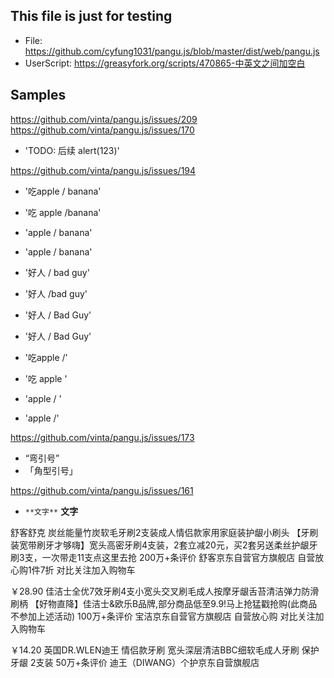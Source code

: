 ## This file is just for testing

* File: https://github.com/cyfung1031/pangu.js/blob/master/dist/web/pangu.js
* UserScript: https://greasyfork.org/scripts/470865-中英文之间加空白

## Samples

https://github.com/vinta/pangu.js/issues/209
https://github.com/vinta/pangu.js/issues/170
* 'TODO: 后续 alert(123)'

https://github.com/vinta/pangu.js/issues/194

* '吃apple / banana'
* '吃 apple /banana'


* 'apple / banana'
* 'apple / banana'

* '好人 / bad guy'
* '好人 /bad guy'
* '好人 / Bad Guy'
* '好人 / Bad Guy'

* '吃apple /'
* '吃 apple '
* 'apple / '
* 'apple /'

https://github.com/vinta/pangu.js/issues/173

* “弯引号”
* 「角型引号」

https://github.com/vinta/pangu.js/issues/161
* `**文字**`
**文字**


舒客舒克 炭丝能量竹炭软毛牙刷2支装成人情侣款家用家庭装护龈小刷头 【牙刷装宽带刷牙才够嗨】宽头高密牙刷4支装，2套立减20元，买2套另送柔丝护龈牙刷3支，一次带走11支点这里去抢
200万+条评价
舒客京东自营官方旗舰店
自营放心购1件7折
对比关注加入购物车

￥28.90
佳洁士全优7效牙刷4支小宽头交叉刷毛成人按摩牙龈舌苔清洁弹力防滑刷柄 【好物直降】佳洁士&欧乐B品牌,部分商品低至9.9!马上抢猛戳抢购(此商品不参加上述活动)
100万+条评价
宝洁京东自营官方旗舰店
自营放心购
对比关注加入购物车

￥14.20
英国DR.WLEN迪王 情侣款牙刷 宽头深层清洁BBC细软毛成人牙刷 保护牙龈 2支装
50万+条评价
迪王（DIWANG）个护京东自营旗舰店
